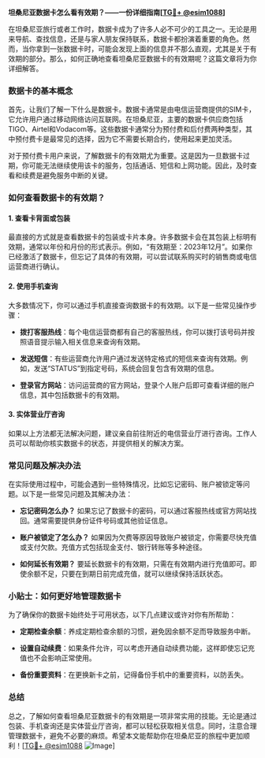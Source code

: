 **坦桑尼亚数据卡怎么看有效期？——一份详细指南[[TG💪+ @esim1088](https://t.me/s/esim1088)]**

在坦桑尼亚旅行或者工作时，数据卡成为了许多人必不可少的工具之一。无论是用来导航、查找信息，还是与家人朋友保持联系，数据卡都扮演着重要的角色。然而，当你拿到一张数据卡时，可能会发现上面的信息并不那么直观，尤其是关于有效期的部分。那么，如何正确地查看坦桑尼亚数据卡的有效期呢？这篇文章将为你详细解答。

### 数据卡的基本概念

首先，让我们了解一下什么是数据卡。数据卡通常是由电信运营商提供的SIM卡，它允许用户通过移动网络访问互联网。在坦桑尼亚，主要的数据卡供应商包括TIGO、Airtel和Vodacom等。这些数据卡通常分为预付费和后付费两种类型，其中预付费卡是最常见的选择，因为它不需要长期合约，使用起来更加灵活。

对于预付费卡用户来说，了解数据卡的有效期尤为重要。这是因为一旦数据卡过期，你可能无法继续使用该卡的服务，包括通话、短信和上网功能。因此，及时查看和续费是避免服务中断的关键。

### 如何查看数据卡的有效期？

#### 1. 查看卡背面或包装

最直接的方式就是查看数据卡的包装或卡片本身。许多数据卡会在其包装上标明有效期，通常以年份和月份的形式表示。例如，“有效期至：2023年12月”。如果你已经激活了数据卡，但忘记了具体的有效期，可以尝试联系购买时的销售商或电信运营商进行确认。

#### 2. 使用手机查询

大多数情况下，你可以通过手机直接查询数据卡的有效期。以下是一些常见操作步骤：

- **拨打客服热线**：每个电信运营商都有自己的客服热线，你可以拨打该号码并按照语音提示输入相关信息来查询有效期。
  
- **发送短信**：有些运营商允许用户通过发送特定格式的短信来查询有效期。例如，发送“STATUS”到指定号码，系统会回复包含有效期的信息。

- **登录官方网站**：访问运营商的官方网站，登录个人账户后即可查看详细的账户信息，其中包括数据卡的有效期。

#### 3. 实体营业厅咨询

如果以上方法都无法解决问题，建议亲自前往附近的电信营业厅进行咨询。工作人员可以帮助你核实数据卡的状态，并提供相关的解决方案。

### 常见问题及解决办法

在实际使用过程中，可能会遇到一些特殊情况，比如忘记密码、账户被锁定等问题。以下是一些常见问题及其解决办法：

- **忘记密码怎么办？**
  如果忘记了数据卡的密码，可以通过客服热线或官方网站找回。通常需要提供身份证件号码或其他验证信息。

- **账户被锁定了怎么办？**
  如果因为欠费等原因导致账户被锁定，你需要尽快充值或支付欠款。充值方式包括现金支付、银行转账等多种途径。

- **如何延长有效期？**
  要延长数据卡的有效期，只需在有效期内进行充值即可。即使余额不足，只要在到期日前完成充值，就可以继续保持活跃状态。

### 小贴士：如何更好地管理数据卡

为了确保你的数据卡始终处于可用状态，以下几点建议或许对你有所帮助：

- **定期检查余额**：养成定期检查余额的习惯，避免因余额不足而导致服务中断。
  
- **设置自动续费**：如果条件允许，可以考虑开通自动续费功能，这样即使忘记充值也不会影响正常使用。

- **备份重要资料**：在更换新卡之前，记得备份手机中的重要资料，以防丢失。

### 总结

总之，了解如何查看坦桑尼亚数据卡的有效期是一项非常实用的技能。无论是通过包装、手机查询还是实体营业厅咨询，都可以轻松获取相关信息。同时，注意合理管理数据卡，避免不必要的麻烦。希望本文能帮助你在坦桑尼亚的旅程中更加顺利！[[TG💪+ @esim1088](https://t.me/s/esim1088) ![Image](https://i.postimg.cc/4NQfJmqS/Snipaste-2025-05-13-00-14-12.png)]